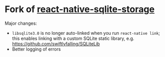 # Fork of [react-native-sqlite-storage](https://github.com/andpor/react-native-sqlite-storage)

Major changes:
 - `libsqlite3.0` is no longer auto-linked when you run `react-native link`; this enables linking with a custom SQLite static library, e.g. https://github.com/swiftlyfalling/SQLiteLib
 - Better logging of errors
